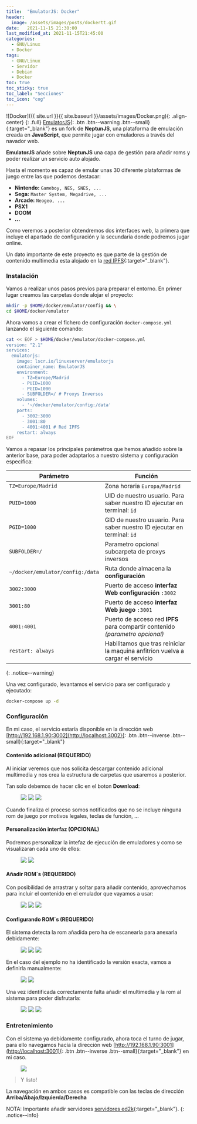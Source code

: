 ```yaml
---
title:  "EmulatorJS: Docker"
header:
  image: /assets/images/posts/dockertt.gif
date:   2021-11-15 21:30:00
last_modified_at: 2021-11-15T21:45:00
categories:
  - GNU/Linux
  - Docker
tags:
  - GNU/Linux
  - Servidor
  - Debian
  - Docker
toc: true
toc_sticky: true
toc_label: "Secciones"
toc_icon: "cog"
---
```


![Docker]({{ site.url }}{{ site.baseurl }}/assets/images/Docker.png){: .align-center}
{: .full}
[EmulatorJS](https://github.com/linuxserver/emulatorjs){: .btn .btn--warning .btn--small}{:target="_blank"} es un fork de **NeptunJS**, una plataforma de emulación creada en **JavaScript**, que permite jugar con emuladores a través del navador web.

**EmulatorJS** añade sobre **NeptunJS** una capa de gestión para añadir roms y poder realizar un servicio auto alojado.

Hasta el momento es capaz de emular unas 30 diferente plataformas de juego entre las que podemos destacar:

 * **Nintendo:** `Gameboy, NES, SNES, ...`
 * **Sega:** `Master System, Megadrive, ...`
 * **Arcade:** `Neogeo, ...`
 * **PSX1**
 * **DOOM**
 * **...**

Como veremos a posterior obtendremos dos interfaces web, la primera que incluye el apartado de configuración y la secundaria donde podremos jugar online. 

Un dato importante de este proyecto es que parte de la gestión de contenido multimedia esta alojado en la [red IPFS](https://lordpedal.github.io/gnu/linux/docker/ipfs-docker/){:target="_blank"}.

### Instalación

Vamos a realizar unos pasos previos para preparar el entorno. En primer lugar creamos las carpetas donde alojar el proyecto:

```bash
mkdir -p $HOME/docker/emulator/config && \
cd $HOME/docker/emulator
```

Ahora vamos a crear el fichero de configuración `docker-compose.yml` lanzando el siguiente comando:

```bash
cat << EOF > $HOME/docker/emulator/docker-compose.yml
version: "2.1"
services:
  emulatorjs:
    image: lscr.io/linuxserver/emulatorjs
    container_name: EmulatorJS
    environment:
      - TZ=Europe/Madrid
      - PUID=1000
      - PGID=1000
      - SUBFOLDER=/ # Proxys Inversos
    volumes:
      - '~/docker/emulator/config:/data'
    ports:
      - 3002:3000
      - 3001:80
      - 4001:4001 # Red IPFS
    restart: always
EOF
```

Vamos a repasar los principales parámetros que hemos añadido sobre la anterior base, para poder adaptarlos a nuestro sistema y configuración especifica:

| Parámetro | Función |
| ------ | ------ |
| `TZ=Europe/Madrid` | Zona horaria `Europa/Madrid` |
| `PUID=1000` | UID de nuestro usuario. Para saber nuestro ID ejecutar en terminal: `id` |
| `PGID=1000` | GID de nuestro usuario. Para saber nuestro ID ejecutar en terminal: `id` |
| `SUBFOLDER=/` | Parametro opcional subcarpeta de proxys inversos |
| `~/docker/emulator/config:/data` | Ruta donde almacena la **configuración** |
| `3002:3000` | Puerto de acceso **interfaz Web configuración** `:3002` |
| `3001:80` | Puerto de acceso **interfaz Web juego** `:3001` |
| `4001:4001` | Puerto de acceso red **IPFS** para compartir contenido *(parametro opcional)* |
| `restart: always` | Habilitamos que tras reiniciar la maquina anfitrion vuelva a cargar el servicio |
{: .notice--warning}

Una vez configurado, levantamos el servicio para ser configurado y ejecutado:

```bash
docker-compose up -d
```

### Configuración

En mi caso, el servicio estaría disponible en la dirección web [http://192.168.1.90:3002](http://localhost:3002){: .btn .btn--inverse .btn--small}{:target="_blank"}

#### Contenido adicional **(REQUERIDO)**

Al iniciar veremos que nos solicita descargar contenido adicional multimedia y nos crea la estructura de carpetas que usaremos a posterior.

Tan solo debemos de hacer clic en el boton **Download**:

<figure class="third">
    <a href="/assets/images/posts/retrodock01.png"><img src="/assets/images/posts/retrodock01.png"></a>
    <a href="/assets/images/posts/retrodock02.png"><img src="/assets/images/posts/retrodock02.png"></a>
    <a href="/assets/images/posts/retrodock03.png"><img src="/assets/images/posts/retrodock03.png"></a>
</figure>

Cuando finaliza el proceso somos notificados que no se incluye ninguna rom de juego por motivos legales, teclas de función, ...

#### Personalización interfaz **(OPCIONAL)**

Podremos personalizar la intefaz de ejecución de emuladores y como se visualizaran cada uno de ellos:

<figure class="half">
    <a href="/assets/images/posts/retrodock04.png"><img src="/assets/images/posts/retrodock04.png"></a>
    <a href="/assets/images/posts/retrodock05.png"><img src="/assets/images/posts/retrodock05.png"></a>
</figure>

#### Añadir ROM´s **(REQUERIDO)**

Con posibilidad de arrastrar y soltar para añadir contenido, aprovechamos para incluir el contenido en el emulador que vayamos a usar:

<figure class="third">
    <a href="/assets/images/posts/retrodock06.png"><img src="/assets/images/posts/retrodock06.png"></a>
    <a href="/assets/images/posts/retrodock07.png"><img src="/assets/images/posts/retrodock07.png"></a>
    <a href="/assets/images/posts/retrodock08.png"><img src="/assets/images/posts/retrodock08.png"></a>
</figure>

#### Configurando ROM´s **(REQUERIDO)**

El sistema detecta la rom añadida pero ha de escanearla para anexarla debidamente:

<figure class="third">
    <a href="/assets/images/posts/retrodock09.png"><img src="/assets/images/posts/retrodock09.png"></a>
    <a href="/assets/images/posts/retrodock10.png"><img src="/assets/images/posts/retrodock10.png"></a>
    <a href="/assets/images/posts/retrodock11.png"><img src="/assets/images/posts/retrodock11.png"></a>
</figure>

En el caso del ejemplo no ha identificado la versión exacta, vamos a definirla manualmente:

<figure class="half">
    <a href="/assets/images/posts/retrodock12.png"><img src="/assets/images/posts/retrodock12.png"></a>
    <a href="/assets/images/posts/retrodock13.png"><img src="/assets/images/posts/retrodock13.png"></a>
</figure>

Una vez identificada correctamente falta añadir el multimedia y la rom al sistema para poder disfrutarla:

<figure class="third">
    <a href="/assets/images/posts/retrodock14.png"><img src="/assets/images/posts/retrodock14.png"></a>
    <a href="/assets/images/posts/retrodock15.png"><img src="/assets/images/posts/retrodock15.png"></a>
    <a href="/assets/images/posts/retrodock16.png"><img src="/assets/images/posts/retrodock16.png"></a>
</figure>

### Entretenimiento

Con el sistema ya debidamente configurado, ahora toca el turno de jugar, para ello navegamos hacía la dirección web [http://192.168.1.90:3001](http://localhost:3001){: .btn .btn--inverse .btn--small}{:target="_blank"} en mi caso.

<figure>
    <a href="/assets/images/posts/retrodock17.png"><img src="/assets/images/posts/retrodock17.png"></a>
</figure>

> Y listo!


La navegación en ambos casos es compatible con las teclas de dirección **Arriba/Abajo/Izquierda/Derecha** 

NOTA: Importante añadir servidores [servidores ed2k](https://www.emule-security.org/serverlist/){:target="_blank"}.
{: .notice--info}

